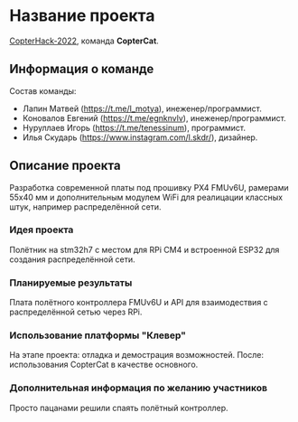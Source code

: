 # Название проекта

[CopterHack-2022](copterhack2022.md), команда **CopterCat**.

## Информация о команде

Состав команды:

* Лапин Матвей (https://t.me/l_motya), инеженер/программист.
* Коновалов Евгений (https://t.me/egnknvlv), инеженер/программист.
* Нуруллаев Игорь (https://t.me/tenessinum), программист.
* Илья Скударь (https://www.instagram.com/l.skdr/), дизайнер.

## Описание проекта

Разработка современной платы под прошивку PX4 FMUv6U, рамерами 55x40 мм и дополнительным модулем WiFi для реалицации классных штук, например распределённой сети.

### Идея проекта

Полётник на stm32h7 с местом для RPi CM4 и встроенной ESP32 для создания распределённой сети.

### Планируемые результаты

Плата полётного контроллера FMUv6U и API для взаимодествия с распределённой сетью через RPi.

### Использование платформы "Клевер"

На этапе проекта: отладка и демострация возможностей. После: использования CopterCat в качестве основного.

### Дополнительная информация по желанию участников

Просто пацанами решили спаять полётный контроллер.
